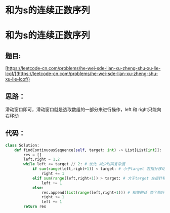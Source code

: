 # 和为s的连续正数序列


# 和为s的连续正数序列

## 题目:

[https://leetcode-cn.com/problems/he-wei-sde-lian-xu-zheng-shu-xu-lie-lcof/](https://leetcode-cn.com/problems/he-wei-sde-lian-xu-zheng-shu-xu-lie-lcof/)

## 思路：

滑动窗口即可，滑动窗口就是选取数组的一部分来进行操作，left 和 right只能向右移动

## 代码：

```python
class Solution:
    def findContinuousSequence(self, target: int) -> List[List[int]]:
        res = []
        left,right = 1,2
        while left <= target // 2: # 优化 减少时间复杂度
            if sum(range(left,right+1)) < target: # 小于target 右指针移动
                right += 1
            elif sum(range(left,right+1)) > target: # 大于target 左指针移动
                left += 1
            else:
                res.append(list(range(left,right+1))) # 相等的话 两个指针都移动
                right += 1
                left += 1
        return res
```




